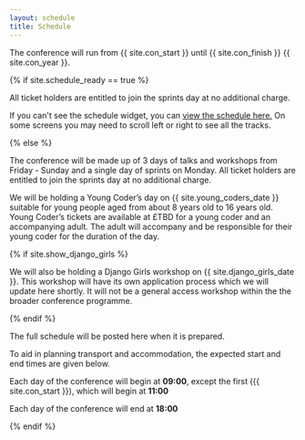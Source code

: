 ```yaml
---
layout: schedule
title: Schedule
---
```


<p>The conference will run from {{ site.con_start }} until {{ site.con_finish }} {{ site.con_year }}.</p>


{% if site.schedule_ready == true %}
<p>All ticket holders are entitled to join the sprints day at no additional charge.</p>
<p>If you can't see the schedule widget, you can <a href="https://pretalx.com/pyconuk-{{ site.con_year }}/schedule/">view the schedule here.</a> On some screens you may need to scroll left or right to see all the tracks.</p>

<script type="text/javascript" src="https://pretalx.com/pyconuk-{{ site.con_year }}/schedule/widget/v2.en.js"></script>
{% else %}
<p>The conference will be made up of 3 days of talks and workshops from Friday - Sunday and a single day of sprints on Monday. All ticket holders are entitled to join the sprints day at no additional charge.</p>

<p>We will be holding a Young Coder’s day on {{ site.young_coders_date }} suitable for young people aged from about 8 years old to 16 years old. Young Coder’s tickets are available at £TBD for a young coder and an accompanying adult. The adult will accompany and be responsible for their young coder for the duration of the day.</p>
{% if site.show_django_girls %}
<p>We will also be holding a Django Girls workshop on {{ site.django_girls_date }}. This workshop will have its own application process which we will update here shortly. It will not be a general access workshop within the the broader conference programme.</p>
{% endif %}
<p>The full schedule will be posted here when it is prepared.</p>
<p>To aid in planning transport and accommodation, the expected start and end times are given below.</p>
<p>Each day of the conference will begin at <strong>09:00</strong>, except the first ({{ site.con_start }}), which will begin at <strong>11:00</strong></p>
<p>Each day of the conference will end at <strong>18:00</strong></p>
{% endif %}
